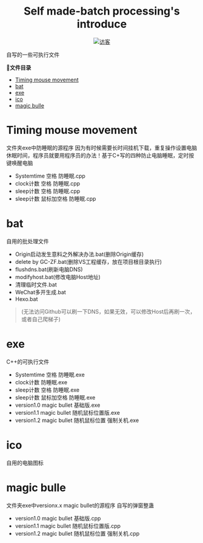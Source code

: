 <h1 align="center">Self made-batch processing's introduce</h1>
<p align="center">
      			<a style="margin-inline:5px" target="_blank" href="">
				<img  src="https://visitor-badge.glitch.me/badge?page_id=Self-made-batch-processing" title="访客"/>
			</a>
</p>

自写的一些可执行文件

**📣文件目录**
- [Timing mouse movement](#Timing-mouse-movement)
- [bat](#bat)
- [exe](#exe)
- [ico](#ico)
- [magic bulle](#magic-bulle)

# Timing mouse movement
文件夹exe中防睡眠的源程序
因为有时候需要长时间挂机下载，重复操作设置电脑休眠时间，程序员就要用程序员的办法！基于C+写的四种防止电脑睡眠，定时按键唤醒电脑
* Systemtime 空格 防睡眠.cpp
* clock计数 空格 防睡眠.cpp
* sleep计数 空格 防睡眠.cpp
* sleep计数 鼠标加空格 防睡眠.cpp

# bat
自用的批处理文件
* Origin启动发生意料之外解决办法.bat(删除Origin缓存)
* delete by GC-ZF.bat(删除VS工程缓存，放在项目根目录执行)
* flushdns.bat(刷新电脑DNS)
* modifyhost.bat(修改电脑Host地址)
* 清理临时文件.bat
* WeChat多开生成.bat
* Hexo.bat
> (无法访问Github可以刷一下DNS，如果无效，可以修改Host后再刷一次，或者自己爬梯子)

# exe
C++的可执行文件
* Systemtime 空格 防睡眠.exe
* clock计数 防睡眠.exe
* sleep计数 空格 防睡眠.exe
* sleep计数 鼠标加空格 防睡眠.exe
* version1.0 magic bullet 基础版.exe
* version1.1 magic bullet 随机鼠标位置版.exe
* version1.2 magic bullet 随机鼠标位置 强制关机.exe

# ico
自用的电脑图标

# magic bulle
文件夹exe中versionx.x magic bullet的源程序
自写的弹窗整蛊
* version1.0 magic bullet 基础版.cpp
* version1.1 magic bullet 随机鼠标位置版.cpp
* version1.2 magic bullet 随机鼠标位置 强制关机.cpp
